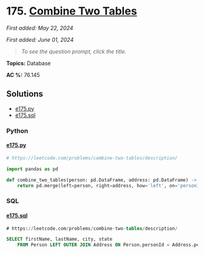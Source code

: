 # 175. [Combine Two Tables](<https://leetcode.com/problems/combine-two-tables>)

*First added: May 22, 2024*

*First added: June 01, 2024*


> *To see the question prompt, click the title.*

**Topics:** Database

**AC %:** 76.145


## Solutions

- [e175.py](<../my-submissions/e175.py>)
- [e175.sql](<../my-submissions/e175.sql>)
### Python
#### [e175.py](<../my-submissions/e175.py>)
```Python
# https://leetcode.com/problems/combine-two-tables/description/

import pandas as pd

def combine_two_tables(person: pd.DataFrame, address: pd.DataFrame) -> pd.DataFrame:
    return pd.merge(left=person, right=address, how='left', on='personId')[['firstName', 'lastName', 'city', 'state']]
```

### SQL
#### [e175.sql](<../my-submissions/e175.sql>)
```SQL
# https://leetcode.com/problems/combine-two-tables/description/

SELECT firstName, lastName, city, state
    FROM Person LEFT OUTER JOIN Address ON Person.personId = Address.personId;
```

